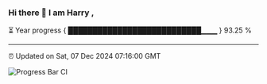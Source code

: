### Hi there 👋 I am Harry , 

⏳ Year progress { ███████████████████████████▁▁▁ } 93.25 %

---

⏰ Updated on Sat, 07 Dec 2024 07:16:00 GMT

![Progress Bar CI](https://github.com/duykhang68/duykhang68/workflows/Progress%20Bar%20CI/badge.svg)
